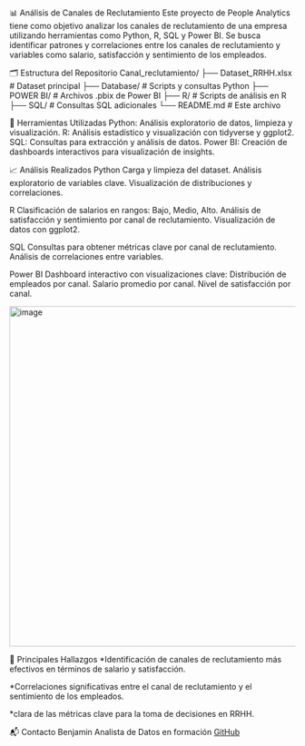 📊 Análisis de Canales de Reclutamiento
Este proyecto de People Analytics tiene como objetivo analizar los canales de reclutamiento de una empresa utilizando herramientas como Python, R, SQL y Power BI. Se busca identificar patrones y correlaciones entre los canales de reclutamiento y variables como salario, satisfacción y sentimiento de los empleados.

🗂️ Estructura del Repositorio
Canal_reclutamiento/
├── Dataset_RRHH.xlsx          # Dataset principal
├── Database/                  # Scripts y consultas Python
├── POWER BI/                  # Archivos .pbix de Power BI
├── R/                         # Scripts de análisis en R
├── SQL/                       # Consultas SQL adicionales
└── README.md                  # Este archivo

🧰 Herramientas Utilizadas
Python: Análisis exploratorio de datos, limpieza y visualización.
R: Análisis estadístico y visualización con tidyverse y ggplot2.
SQL: Consultas para extracción y análisis de datos.
Power BI: Creación de dashboards interactivos para visualización de insights.

📈 Análisis Realizados
Python
Carga y limpieza del dataset.
Análisis exploratorio de variables clave.
Visualización de distribuciones y correlaciones.

R
Clasificación de salarios en rangos: Bajo, Medio, Alto.
Análisis de satisfacción y sentimiento por canal de reclutamiento.
Visualización de datos con ggplot2.

SQL
Consultas para obtener métricas clave por canal de reclutamiento.
Análisis de correlaciones entre variables.

Power BI
Dashboard interactivo con visualizaciones clave:
Distribución de empleados por canal.
Salario promedio por canal.
Nivel de satisfacción por canal.

<img width="600" alt="image" src="https://github.com/user-attachments/assets/27c079dc-db0c-4f46-b663-e6770c81134c" />


📌 Principales Hallazgos
*Identificación de canales de reclutamiento más efectivos en términos de salario y satisfacción.

*Correlaciones significativas entre el canal de reclutamiento y el sentimiento de los empleados.

*clara de las métricas clave para la toma de decisiones en RRHH.

📬 Contacto
Benjamin
Analista de Datos en formación
[GitHub](https://github.com/nBenjaminPr/Canal_reclutamiento/edit/main/README.md)
